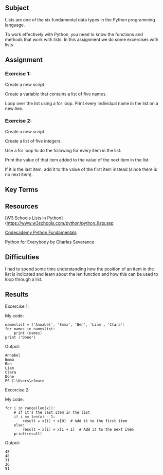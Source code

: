 ## Subject

Lists are one of the six fundamental data types in the Python programming language. 

To work effectively with Python, you need to know the functions and methods that work with lists.  In this assignment we do some excercises with lists.

## Assignment

### Exercise 1:
Create a new script.

Create a variable that contains a list of five names.

Loop over the list using a for loop. Print every individual name in the list on a new line.

### Exercise 2:
Create a new script.

Create a list of five integers.

Use a for loop to do the following for every item in the list:

Print the value of that item added to the value of the next item in the list.

If it is the last item, add it to the value of the first item instead (since there is no next item).

##  Key Terms

## Resources

[W3 Schools Lists in Python](https://www.w3schools.com/python/python_lists.asp

[Codecademy Python Fundamentals](https://www.codecademy.com/learn/dacp-python-fundamentals/modules/dscp-python-lists/cheatsheet)

Python for Everybody by Charles Severance


##  Difficulties
I had to spend some time understanding how the position of an item in the list is indicated and learn about the len function and how this can be used to loop through a list.

##  Results

Excercise 1:

My code:

```
nameslist = ['Annabel', 'Emma', 'Ben', 'Liam', 'Clara']
for names in nameslist:
    print (names)
print ('Done')
```

Output:

```
Annabel
Emma
Ben
Liam
Clara
Done
PS C:\Users\elmar>
```

Excercise 2:

My code:
```
for i in range(len(x)):
    # If it's the last item in the list
    if i == len(x) - 1:
        result = x[i] + x[0]  # Add it to the first item
    else:
        result = x[i] + x[i + 1]  # Add it to the next item
    print(result)
```

Output:

```
48
48
31
26
51
```

